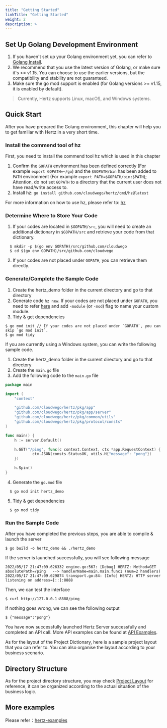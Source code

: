 ```yaml
---
title: "Getting Started"
linkTitle: "Getting Started"
weight: 2
description: >
---
```


## Set Up Golang Development Environment
1. If you haven't set up your Golang environment yet, you can refer to [Golang Install](https://golang.org/doc/install).
2. We recommend that you use the latest version of Golang, or make sure it's >= v1.15. You can choose to use the earlier versions, but the compatibility and stability are not guaranteed.
3. Make sure the go mod support is enabled (for Golang versions >= v1.15, it is enabled by default).

>Currently, Hertz supports Linux, macOS, and Windows systems.

## Quick Start
After you have prepared the Golang environment, this chapter will help you to get familiar with Hertz in a very short time.

### Install the commend tool of hz
First, you need to install the commend tool hz which is used in this chapter
1. Confirm the `GOPATH` environment has been defined correctly (For example `export GOPATH=~/go`)
and the `$GOPATH/bin` has been added to `PATH` environment (For example `export PATH=$GOPATH/bin:$PATH`);
Attention, do not set `GOPATH` to a directory that the current user does not have read/write access to.
2. Install hz: `go install github.com/cloudwego/hertz/cmd/hz@latest`

For more information on how to use hz, please refer to: [hz](https://www.cloudwego.io/zh/docs/hertz/tutorials/toolkit/usage/)

### Determine Where to Store Your Code
1. If your codes are located in `$GOPATH/src`, you will need to create an additional dictionary in `$GOPATH/src` and retrieve your code from that dictionary.
```console
  $ mkdir -p $(go env GOPATH)/src/github.com/cloudwego
  $ cd $(go env GOPATH)/src/github.com/cloudwego
```
2. If your codes are not placed under `GOPATH`, you can retrieve them directly.

### Generate/Complete the Sample Code
1. Create the hertz_demo folder in the current directory and go to that directory
2. Generate code `hz new`. If your codes are not placed under `GOPATH`, you need to refer [here](https://www.cloudwego.io/docs/hertz/tutorials/toolkit/usage/usage/) and add `-module` (or `-mod`) flag to name your custom module.
3. Tidy & get dependencies
```console
$ go mod init // If your codes are not placed under `GOPATH`, you can skip `go mod init`.
$ go mod tidy
```
If you are currently using a Windows system, you can write the following sample code.

1. Create the hertz_demo folder in the current directory and go to that directory
2. Create the `main.go` file
3. Add the following code to the `main.go` file
```go
package main

import (
    "context"

    "github.com/cloudwego/hertz/pkg/app"
    "github.com/cloudwego/hertz/pkg/app/server"
    "github.com/cloudwego/hertz/pkg/common/utils"
    "github.com/cloudwego/hertz/pkg/protocol/consts"
)

func main() {
    h := server.Default()

    h.GET("/ping", func(c context.Context, ctx *app.RequestContext) {
            ctx.JSON(consts.StatusOK, utils.H{"message": "pong"})
    })

    h.Spin()
}
```

4. Generate the `go.mod` file
```console
  $ go mod init hertz_demo
```
5. Tidy & get dependencies
```console
  $ go mod tidy
```

### Run the Sample Code
After you have completed the previous steps, you are able to compile & launch the server
```console
$ go build -o hertz_demo && ./hertz_demo
```
If the server is launched successfully, you will see following message
```console
2022/05/17 21:47:09.626332 engine.go:567: [Debug] HERTZ: Method=GET    absolutePath=/ping   --> handlerName=main.main.func1 (num=2 handlers)
2022/05/17 21:47:09.629874 transport.go:84: [Info] HERTZ: HTTP server listening on address=[::]:8888
```
Then, we can test the interface
```console
$ curl http://127.0.0.1:8888/ping
```
If nothing goes wrong, we can see the following output
```console
$ {"message":"pong"}
```
You have now successfully launched Hertz Server successfully and completed an API call. More API examples can be found at [API Examples](https://pkg.go.dev/github.com/cloudwego/hertz).

As for the layout of the Project Dictionary, here is a sample project layout that you can refer to. You can also organise the layout according to your business scenario.

## Directory Structure
As for the project directory structure, you may check [Project Layout](https://github.com/golang-standards/project-layout) for reference,
it can be organized according to the actual situation of the business logic.

## More examples
Please refer：[hertz-examples](https://github.com/cloudwego/hertz-examples)
